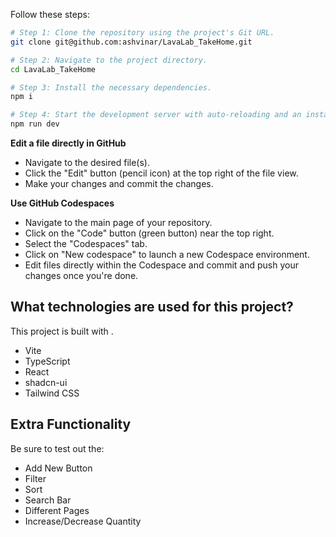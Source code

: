 
Follow these steps:

```sh
# Step 1: Clone the repository using the project's Git URL.
git clone git@github.com:ashvinar/LavaLab_TakeHome.git

# Step 2: Navigate to the project directory.
cd LavaLab_TakeHome

# Step 3: Install the necessary dependencies.
npm i

# Step 4: Start the development server with auto-reloading and an instant preview.
npm run dev
```

**Edit a file directly in GitHub**

- Navigate to the desired file(s).
- Click the "Edit" button (pencil icon) at the top right of the file view.
- Make your changes and commit the changes.

**Use GitHub Codespaces**

- Navigate to the main page of your repository.
- Click on the "Code" button (green button) near the top right.
- Select the "Codespaces" tab.
- Click on "New codespace" to launch a new Codespace environment.
- Edit files directly within the Codespace and commit and push your changes once you're done.

## What technologies are used for this project?

This project is built with .

- Vite
- TypeScript
- React
- shadcn-ui
- Tailwind CSS

## Extra Functionality

Be sure to test out the:

- Add New Button
- Filter
- Sort
- Search Bar
- Different Pages
- Increase/Decrease Quantity

